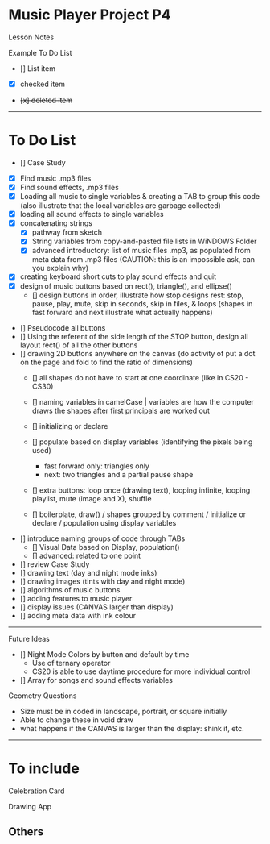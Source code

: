 # Music Player Project P4
Lesson Notes

Example To Do List
- [] List item
- [x] checked item
- <del> [x] deleted item </del>

---

# To Do List

- [] Case Study
- [x] Find music .mp3 files
- [x] Find sound effects, .mp3 files
- [x] Loading all music to single variables & creating a TAB to group this code (also illustrate that the local variables are garbage collected)
- [x] loading all sound effects to single variables
- [x] concatenating strings
  - [x] pathway from sketch
  - [x] String variables from copy-and-pasted file lists in WiNDOWS Folder
  - [x] advanced introductory: list of music files .mp3, as populated from meta data from .mp3 files (CAUTION: this is an impossible ask, can you explain why)
- [x] creating keyboard short cuts to play sound effects and quit
- [x] design of music buttons based on rect(), triangle(), and ellipse()
  - [] design buttons in order, illustrate how stop designs rest: stop, pause, play, mute, skip in seconds, skip in files, & loops (shapes in fast forward and next illustrate what actually happens)
- [] Pseudocode all buttons
- [] Using the referent of the side length of the STOP button, design all layout rect() of all the other buttons
- [] drawing 2D buttons anywhere on the canvas (do activity of put a dot on the page and fold to find the ratio of dimensions)
  - [] all shapes do not have to start at one coordinate (like in CS20 - CS30)
  - [] naming variables in camelCase | variables are how the computer draws the shapes after first principals are worked out
  - [] initializing or declare
  - [] populate based on display variables (identifying the pixels being used)
  
    - fast forward only: triangles only
    - next: two triangles and a partial pause shape
  - [] extra buttons: loop once (drawing text), looping infinite, looping playlist, mute (image and X), shuffle

  - [] boilerplate, draw() / shapes grouped by comment / initialize or declare / population using display variables
- [] introduce naming groups of code through TABs
  - [] Visual Data based on Display, population()
  - [] advanced: related to one point
- [] review Case Study
- [] drawing text (day and night mode inks)
- [] drawing images (tints with day and night mode)
- [] algorithms of music buttons
- [] adding features to music player
- [] display issues (CANVAS larger than display)
- [] adding meta data with ink colour

---

Future Ideas

- [] Night Mode Colors by button and default by time
  - Use of ternary operator
  - CS20 is able to use daytime procedure for more individual control
- [] Array for songs and sound effects variables

Geometry Questions
- Size must be in coded in landscape, portrait, or square initially
- Able to change these in void draw
- what happens if the CANVAS is larger than the display: shink it, etc.
---

# To include

Celebration Card

Drawing App

Others
---
